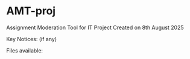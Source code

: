 # AMT-proj
Assignment Moderation Tool for IT Project
Created on 8th August 2025

Key Notices:
(if any)

Files available:
